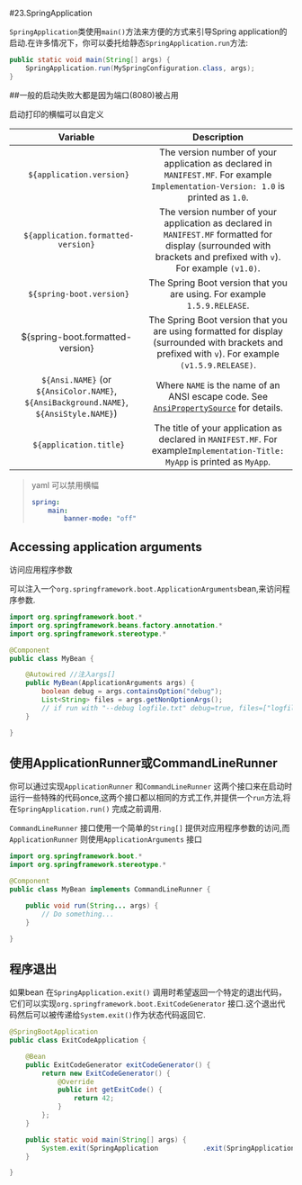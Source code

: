 #23.SpringApplication

`SpringApplication`类使用`main()`方法来方便的方式来引导Spring application的启动.在许多情况下，你可以委托给静态`SpringApplication.run`方法:

``` java
public static void main(String[] args) {
    SpringApplication.run(MySpringConfiguration.class, args);
}
```

##一般的启动失败大都是因为端口(8080)被占用

启动打印的横幅可以自定义

|                 Variable                 |               Description                |
| :--------------------------------------: | :--------------------------------------: |
|        ` ${application.version}`         | The version number of your application as declared in `MANIFEST.MF`. For example `Implementation-Version: 1.0` is printed as `1.0`. |
|   ` ${application.formatted-version}`    | The version number of your application as declared in `MANIFEST.MF` formatted for display (surrounded with brackets and prefixed with `v`). For example `(v1.0)`. |
|        ` ${spring-boot.version}`         | The Spring Boot version that you are using. For example `1.5.9.RELEASE`. |
|     ${spring-boot.formatted-version}     | The Spring Boot version that you are using formatted for display (surrounded with brackets and prefixed with `v`). For example `(v1.5.9.RELEASE)`. |
| `${Ansi.NAME}` (or `${AnsiColor.NAME}`, `${AnsiBackground.NAME}`, `${AnsiStyle.NAME}`) | Where `NAME` is the name of an ANSI escape code. See [`AnsiPropertySource`](https://github.com/spring-projects/spring-boot/tree/v1.5.9.RELEASE/spring-boot/src/main/java/org/springframework/boot/ansi/AnsiPropertySource.java) for details. |
|         ` ${application.title}`          | The title of your application as declared in `MANIFEST.MF`. For example`Implementation-Title: MyApp` is printed as `MyApp`. |

> yaml 可以禁用横幅
>
> ```  yaml
> spring:
>     main:
>         banner-mode: "off"
> ```
>



## Accessing application arguments 

访问应用程序参数

可以注入一个`org.springframework.boot.ApplicationArguments`bean,来访问程序参数.

```java
import org.springframework.boot.*
import org.springframework.beans.factory.annotation.*
import org.springframework.stereotype.*

@Component
public class MyBean {

    @Autowired //注入args[]
    public MyBean(ApplicationArguments args) {
        boolean debug = args.containsOption("debug");
        List<String> files = args.getNonOptionArgs();
        // if run with "--debug logfile.txt" debug=true, files=["logfile.txt"]
    }

}
```

## 使用ApplicationRunner或CommandLineRunner

你可以通过实现`ApplicationRunner` 和`CommandLineRunner` 这两个接口来在启动时运行一些特殊的代码once,这两个接口都以相同的方式工作,并提供一个`run`方法,将在`SpringApplication.run()` 完成之前调用.

`CommandLineRunner` 接口使用一个简单的`String[]` 提供对应用程序参数的访问,而`ApplicationRunner` 则使用`ApplicationArguments` 接口

```java
import org.springframework.boot.*
import org.springframework.stereotype.*

@Component
public class MyBean implements CommandLineRunner {

    public void run(String... args) {
        // Do something...
    }

}
```

## 程序退出

如果bean 在`SpringApplication.exit()` 调用时希望返回一个特定的退出代码，它们可以实现`org.springframework.boot.ExitCodeGenerator` 接口.这个退出代码然后可以被传递给`System.exit()`作为状态代码返回它.

```java
@SpringBootApplication
public class ExitCodeApplication {

	@Bean
	public ExitCodeGenerator exitCodeGenerator() {
		return new ExitCodeGenerator() {
			@Override
			public int getExitCode() {
				return 42;
			}
		};
	}

	public static void main(String[] args) {
		System.exit(SpringApplication			.exit(SpringApplication.run(ExitCodeApplication.class, args)));
	}

}
```
